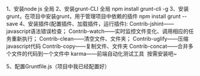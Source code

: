 1、安装node  js 全局
2、安装grunt-CLI 全局  npm install grunt-cli -g
3、安装grunt，在项目中安装grunt，用于管理项目中依赖的插件  npm install grunt --save
4、安装插件(配置插件、加载插件，运行插件):
        Contrib-jshint——javascript语法错误检查；
        Contrib-watch——实时监控文件变化、调用相应的任务重新执行；
        Contrib-clean——清空文件、文件夹；
        Contrib-uglify——压缩javascript代码
        Contrib-copy——复制文件、文件夹
        Contrib-concat——合并多个文件的代码到一个文件中
        karma——前端自动化测试工具
  按需安装吧~
  
5、配置Gruntfile.js（项目中我已经配置好）
